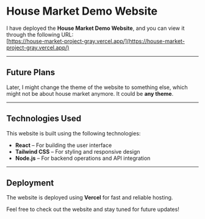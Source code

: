 # House Market Demo Website

I have deployed the **House Market Demo Website**, and you can view it through the following URL:  
[https://house-market-project-gray.vercel.app/](https://house-market-project-gray.vercel.app/)

---

## Future Plans

Later, I might change the theme of the website to something else, which might not be about house market anymore. It could be **any theme**.

---

## Technologies Used

This website is built using the following technologies:

- **React** – For building the user interface
- **Tailwind CSS** – For styling and responsive design
- **Node.js** – For backend operations and API integration

---

## Deployment

The website is deployed using **Vercel** for fast and reliable hosting.

Feel free to check out the website and stay tuned for future updates!
